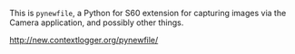 This is `pynewfile`, a Python for S60 extension for capturing images
via the Camera application, and possibly other things.

http://new.contextlogger.org/pynewfile/
